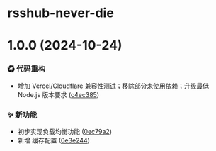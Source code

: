 # rsshub-never-die

# 1.0.0 (2024-10-24)


### ♻ 代码重构

* 增加 Vercel/Cloudflare 兼容性测试；移除部分未使用依赖；升级最低 Node.js 版本要求 ([c4ec385](https://github.com/CaoMeiYouRen/rsshub-never-die/commit/c4ec385))


### ✨ 新功能

* 初步实现负载均衡功能 ([0ec79a2](https://github.com/CaoMeiYouRen/rsshub-never-die/commit/0ec79a2))
* 新增 缓存配置 ([0e3e244](https://github.com/CaoMeiYouRen/rsshub-never-die/commit/0e3e244))
